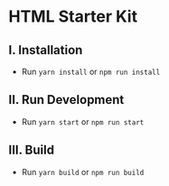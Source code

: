 # HTML Starter Kit

## I. Installation

- Run ``yarn install`` or ``npm run install``

## II. Run Development

- Run ``yarn start`` or ``npm run start``

## III. Build

- Run ``yarn build`` or ``npm run build``
